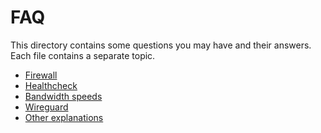 # FAQ

This directory contains some questions you may have and their answers.
Each file contains a separate topic.

- [Firewall](firewall.md)
- [Healthcheck](healthcheck.md)
- [Bandwidth speeds](bandwidth.md)
- [Wireguard](wireguard.md)
- [Other explanations](others.md)
